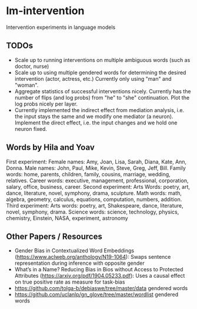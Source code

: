 # lm-intervention
Intervention experiments in language models


## TODOs
* Scale up to running interventions on multiple ambiguous words (such as doctor, nurse)
* Scale up to using multiple gendered words for determining the desired intervention (actor, actress, etc.) Currently only using "man" and "woman".
* Aggregate statistics of successful interventions nicely. Currently has the number of flips (and log probs) from "he" to "she" continuation. Plot the log probs nicely per layer. 
* Currently implemented the indirect effect from mediation analysis, i.e. the input stays the same and we modify one mediator (a neuron). Implement the direct effect, i.e. the input changes and we hold one neuron fixed. 


## Words by Hila and Yoav

First
experiment: Female names: Amy, Joan, Lisa, Sarah, Diana, Kate, Ann, Donna. Male names: John, Paul, Mike,
Kevin, Steve, Greg, Jeff, Bill. Family words: home, parents, children, family, cousins, marriage, wedding, relatives.
Career words: executive, management, professional, corporation, salary, office, business, career. Second experiment:
Arts Words: poetry, art, dance, literature, novel, symphony,
drama, sculpture. Math words: math, algebra, geometry, calculus, equations, computation, numbers, addition. Third experiment: Arts words: poetry, art, Shakespeare, dance, literature, novel, symphony, drama. Science words: science,
technology, physics, chemistry, Einstein, NASA, experiment,
astronomy


## Other Papers / Resources

* Gender Bias in Contextualized Word Embeddings (https://www.aclweb.org/anthology/N19-1064): Swaps sentence representation during inference with opposite gender
* What’s in a Name? Reducing Bias in Bios without Access to Protected Attributes (https://arxiv.org/pdf/1904.05233.pdf): Uses a causal effect on true positive rate as measure for task-bias
* https://github.com/tolga-b/debiaswe/tree/master/data gendered words
* https://github.com/uclanlp/gn_glove/tree/master/wordlist gendered words
